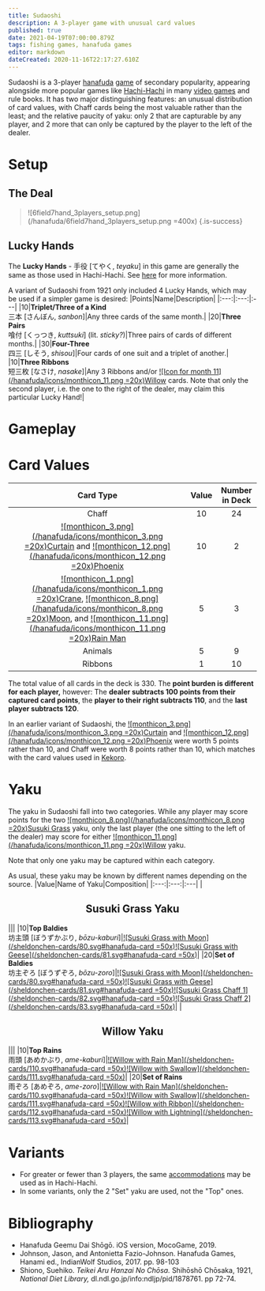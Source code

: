```yaml
---
title: Sudaoshi
description: A 3-player game with unusual card values
published: true
date: 2021-04-19T07:00:00.879Z
tags: fishing games, hanafuda games
editor: markdown
dateCreated: 2020-11-16T22:17:27.610Z
---
```


Sudaoshi is a 3-player [hanafuda](/en/hanafuda) [game](/en/hanafuda/games) of secondary popularity, appearing alongside more popular games like [Hachi-Hachi](/en/hanafuda/games/hachi-hachi) in many [video games](/en/hanafuda/video-games) and rule books. It has two major distinguishing features: an unusual distribution of card values, with Chaff cards being the most valuable rather than the least; and the relative paucity of yaku: only 2 that are capturable by any player, and 2 more that can only be captured by the player to the left of the dealer.
# Setup
## The Deal
> ![6field7hand_3players_setup.png](/hanafuda/6field7hand_3players_setup.png =400x) 
{.is-success}
## Lucky Hands
The **Lucky Hands** - 手役 [てやく, *teyaku*] in this game are generally the same as those used in Hachi-Hachi. See [here](/en/hanafuda/games/hachi-hachi#teyaku) for more information.

A variant of Sudaoshi from 1921 only included 4 Lucky Hands, which may be used if a simpler game is desired:
|Points|Name|Description|
|:---:|:---:|:---|
|10|**Triplet/Three of a Kind**<br/>三本 [さんぼん, *sanbon*]|Any three cards of the same month.|
|20|**Three Pairs**<br/>喰付 [くっつき, *kuttsuki*] (lit. *sticky?*)|Three pairs of cards of different months.|
|30|**Four-Three**<br/>四三 [しそう, *shisou*]|Four cards of one suit and a triplet of another.|
|10|**Three Ribbons**<br>短三枚 [なさけ, *nasake*]|Any 3 Ribbons and/or [![Icon for month 11](/hanafuda/icons/monthicon_11.png =20x)Willow](/en/hanafuda/suits/willow) cards. Note that only the second player, i.e. the one to the right of the dealer, may claim this particular Lucky Hand!|

# Gameplay
# Card Values
|Card Type|Value|Number in Deck|
|:---:|:---:|:---:|
|Chaff|10|24|
|[![monthicon_3.png](/hanafuda/icons/monthicon_3.png =20x)Curtain](/en/hanafuda/suits/cherry-blossom#flower-viewing-curtain) and [![monthicon_12.png](/hanafuda/icons/monthicon_12.png =20x)Phoenix](/en/hanafuda/suits/paulownia#phoenix)|10|2|
|[![monthicon_1.png](/hanafuda/icons/monthicon_1.png =20x)Crane](/en/hanafuda/suits/pine#crane-with-sun), [![monthicon_8.png](/hanafuda/icons/monthicon_8.png =20x)Moon](/en/hanafuda/suits/susuki-grass#full-moon), and [![monthicon_11.png](/hanafuda/icons/monthicon_11.png =20x)Rain Man](/en/hanafuda/suits/willow#rain-man)|5|3|
|Animals|5|9|
|Ribbons|1|10|
The total value of all cards in the deck is 330. The **point burden is different for each player,** however: The **dealer subtracts 100 points from their captured card points**, the **player to their right subtracts 110**, and the **last player subtracts 120**.

In an earlier variant of Sudaoshi, the [![monthicon_3.png](/hanafuda/icons/monthicon_3.png =20x)Curtain](/en/hanafuda/suits/cherry-blossom#flower-viewing-curtain) and [![monthicon_12.png](/hanafuda/icons/monthicon_12.png =20x)Phoenix](/en/hanafuda/suits/paulownia#phoenix) were worth 5 points rather than 10, and Chaff were worth 8 points rather than 10, which matches with the card values used in [Kekoro](/en/hanafuda/games/kekoro).
# Yaku
The yaku in Sudaoshi fall into two categories. While any player may score points for the two [![monthicon_8.png](/hanafuda/icons/monthicon_8.png =20x)Susuki Grass](/en/hanafuda/suits/susuki-grass) yaku, only the last player (the one sitting to the left of the dealer) may score for either [![monthicon_11.png](/hanafuda/icons/monthicon_11.png =20x)Willow](/en/hanafuda/suits/willow) yaku.

Note that only one yaku may be captured within each category.

As usual, these yaku may be known by different names depending on the source.
|Value|Name of Yaku|Composition|
|:---:|:---:|:---|
|<h2 align="center">Susuki Grass Yaku</h2>|||
|10|**Top Baldies**<br>坊主頭 [ぼうずかぶり, *bōzu-kaburi*]|[![Susuki Grass with Moon](/sheldonchen-cards/80.svg#hanafuda-card =50x)](/en/hanafuda/suits/susuki-grass#full-moon)[![Susuki Grass with Geese](/sheldonchen-cards/81.svg#hanafuda-card =50x)](/en/hanafuda/suits/susuki-grass#geese)|
|20|**Set of Baldies**<br>坊主ぞろ [ぼうずぞろ, *bōzu-zoro*]|[![Susuki Grass with Moon](/sheldonchen-cards/80.svg#hanafuda-card =50x)](/en/hanafuda/suits/susuki-grass#full-moon)[![Susuki Grass with Geese](/sheldonchen-cards/81.svg#hanafuda-card =50x)](/en/hanafuda/suits/susuki-grass#geese)[![Susuki Grass Chaff 1](/sheldonchen-cards/82.svg#hanafuda-card =50x)](/en/hanafuda/suits/susuki-grass#chaff)[![Susuki Grass Chaff 2](/sheldonchen-cards/83.svg#hanafuda-card =50x)](/en/hanafuda/suits/susuki-grass#chaff)|
|<h2 align="center">Willow Yaku</h2>|||
|10|**Top Rains**<br>雨頭 [あめかぶり, *ame-kaburi*]|[![Willow with Rain Man](/sheldonchen-cards/110.svg#hanafuda-card =50x)](/en/hanafuda/suits/willow#rain-man)[![Willow with Swallow](/sheldonchen-cards/111.svg#hanafuda-card =50x)](/en/hanafuda/suits/willow#swallow)|
|20|**Set of Rains**<br>雨ぞろ [あめぞろ, *ame-zoro*]|[![Willow with Rain Man](/sheldonchen-cards/110.svg#hanafuda-card =50x)](/en/hanafuda/suits/willow#rain-man)[![Willow with Swallow](/sheldonchen-cards/111.svg#hanafuda-card =50x)](/en/hanafuda/suits/willow#swallow)[![Willow with Ribbon](/sheldonchen-cards/112.svg#hanafuda-card =50x)](/en/hanafuda/suits/willow#plain-ribbon)[![Willow with Lightning](/sheldonchen-cards/113.svg#hanafuda-card =50x)](/en/hanafuda/suits/willow#lightning)|
# Variants
- For greater or fewer than 3 players, the same [accommodations](/en/hanafuda/games/hachi-hachi#number-of-players) may be used as in Hachi-Hachi.
- In some variants, only the 2 "Set" yaku are used, not the "Top" ones.
# Bibliography
- Hanafuda Geemu Dai Shōgō. iOS version, MocoGame, 2019.
- Johnson, Jason, and Antonietta Fazio-Johnson. Hanafuda Games, Hanami ed., IndianWolf Studios, 2017. pp. 98-103
- Shiono, Suehiko. *Teikei Aru Hanzai No Chōsa.* Shihōshō Chōsaka, 1921, *National Diet Library,* dl.ndl.go.jp/info:ndljp/pid/1878761. pp 72-74.
